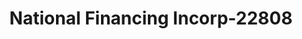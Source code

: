 ---
f_zip-code: 63552
f_state-code: MO
title: National Financing Incorp-22808
f_phone: 660-385-6100
f_city-only: Macon
f_address: 704B S Missouri Street Macon
f_location-unique-id: '22808'
slug: national-financing-incorp-22808
updated-on: '2024-05-30T13:46:58.046Z'
created-on: '2024-05-30T13:36:59.803Z'
published-on: '2024-05-30T13:54:32.469Z'
f_city-state: cms/city/macon-mo.md
f_company: cms/company/national-financing-incorp.md
f_state: cms/state/missouri.md
layout: '[payday-loan].html'
tags: payday-loan
---